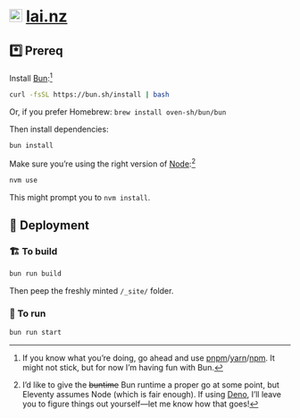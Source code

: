 # <img src="https://github.com/jaskfla/lai.nz/assets/33956381/282663db-e45e-4f01-bcbc-0a56dafa2b46" width="23" height="23" alt="A emoji-sized drawing of Jasper’s face in a grey squircle" /> [lai.nz](https://lai.nz)

## *️⃣ Prereq

Install [Bun](https://bun.sh/docs/installation):[^pkg]

```sh
curl -fsSL https://bun.sh/install | bash
```

Or, if you prefer Homebrew: `brew install oven-sh/bun/bun`

[^pkg]: If you know what you’re doing, go ahead and use [pnpm](https://pnpm.io)/[yarn](https://yarnpkg.com)/[npm](https://www.npmjs.com). It might not stick, but for now I’m having fun with Bun.

Then install dependencies:

```sh
bun install
```

Make sure you’re using the right version of [Node](https://nodejs.org):[^runtime]

```sh
nvm use
```

This might prompt you to `nvm install`.

[^runtime]: I’d like to give the ~~buntime~~ Bun runtime a proper go at some point, but Eleventy assumes Node (which is fair enough). If using [Deno](https://deno.com), I’ll leave you to figure things out yourself—let me know how that goes!

## 🚀 Deployment

### 🏗️ To build

```sh
bun run build
```

Then peep the freshly minted `/_site/` folder.

### 👟 To run

```sh
bun run start
```
